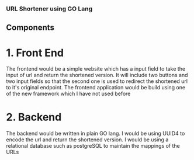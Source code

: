 ### URL Shortener using GO Lang

## Components

# 1. Front End

The frontend would be a simple website which has a input field to take the input
of url and return the shortened version. It will include two buttons and two
input fields so that the second one is used to redirect the shortened url to
it's original endpoint. The frontend application would be build using one of the
new framework which I have not used before

# 2. Backend

The backend would be written in plain GO lang. I would be using UUID4 to encode
the url and return the shortened version. I would be using a relational database
such as postgreSQL to maintain the mappings of the URLs
